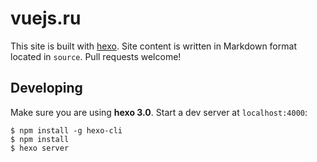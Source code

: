 # vuejs.ru

This site is built with [hexo](http://zespia.tw/hexo/). Site content is written in Markdown format located in `source`. Pull requests welcome!

## Developing

Make sure you are using **hexo 3.0**. Start a dev server at `localhost:4000`:

```
$ npm install -g hexo-cli
$ npm install
$ hexo server
```
